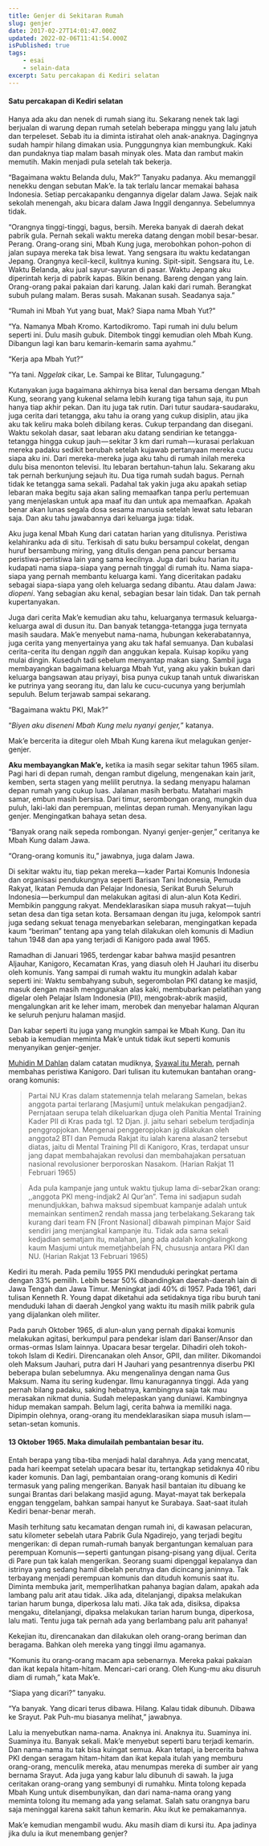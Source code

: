 ```yaml
---
title: Genjer di Sekitaran Rumah
slug: genjer
date: 2017-02-27T14:01:47.000Z
updated: 2022-02-06T11:41:54.000Z
isPublished: true
tags: 
    - esai
    - selain-data
excerpt: Satu percakapan di Kediri selatan
---
```


#### Satu percakapan di Kediri selatan

Hanya ada aku dan nenek di rumah siang itu. Sekarang nenek tak lagi berjualan di warung depan rumah setelah beberapa minggu yang lalu jatuh dan terpeleset. Sebab itu ia diminta istirahat oleh anak-anaknya. Dagingnya sudah hampir hilang dimakan usia. Punggungnya kian membungkuk. Kaki dan pundaknya tiap malam basah minyak oles. Mata dan rambut makin memutih. Makin menjadi pula setelah tak bekerja.

“Bagaimana waktu Belanda dulu, Mak?” Tanyaku padanya. Aku memanggil nenekku dengan sebutan Mak’e. Ia tak terlalu lancar memakai bahasa Indonesia. Setiap percakapanku dengannya digelar dalam Jawa. Sejak naik sekolah menengah, aku bicara dalam Jawa Inggil dengannya. Sebelumnya tidak.

“Orangnya tinggi-tinggi, bagus, bersih. Mereka banyak di daerah dekat pabrik gula. Pernah sekali waktu mereka datang dengan mobil besar-besar. Perang. Orang-orang sini, Mbah Kung juga, merobohkan pohon-pohon di jalan supaya mereka tak bisa lewat. Yang sengsara itu waktu kedatangan Jepang. Orangnya kecil-kecil, kulitnya kuning. Sipit-sipit. Sengsara itu, Le. Waktu Belanda, aku jual sayur-sayuran di pasar. Waktu Jepang aku diperintah kerja di pabrik kapas. Bikin benang. Bareng dengan yang lain. Orang-orang pakai pakaian dari karung. Jalan kaki dari rumah. Berangkat subuh pulang malam. Beras susah. Makanan susah. Seadanya saja.”

“Rumah ini Mbah Yut yang buat, Mak? Siapa nama Mbah Yut?”

“Ya. Namanya Mbah Kromo. Kartodikromo. Tapi rumah ini dulu belum seperti ini. Dulu masih gubuk. Ditembok tinggi kemudian oleh Mbah Kung. Dibangun lagi kan baru kemarin-kemarin sama ayahmu.”

“Kerja apa Mbah Yut?”

“Ya tani. *Nggelak* cikar, Le. Sampai ke Blitar, Tulungagung.”

Kutanyakan juga bagaimana akhirnya bisa kenal dan bersama dengan Mbah Kung, seorang yang kukenal selama lebih kurang tiga tahun saja, itu pun hanya tiap akhir pekan. Dan itu juga tak rutin. Dari tutur saudara-saudaraku, juga cerita dari tetangga, aku tahu ia orang yang cukup disiplin, atau jika aku tak keliru maka boleh dibilang keras. Cukup terpandang dan disegani. Waktu sekolah dasar, saat lebaran aku datang sendirian ke tetangga-tetangga hingga cukup jauh — sekitar 3 km dari rumah — kurasai perlakuan mereka padaku sedikit berubah setelah kujawab pertanyaan mereka cucu siapa aku ini. Dari mereka-mereka juga aku tahu di rumah inilah mereka dulu bisa menonton televisi. Itu lebaran bertahun-tahun lalu. Sekarang aku tak pernah berkunjung sejauh itu. Dua tiga rumah sudah bagus. Pernah tidak ke tetangga sama sekali. Padahal tak yakin juga aku apakah setiap lebaran maka begitu saja akan saling memaafkan tanpa perlu pertemuan yang menjelaskan untuk apa maaf itu dan untuk apa memaafkan. Apakah benar akan lunas segala dosa sesama manusia setelah lewat satu lebaran saja. Dan aku tahu jawabannya dari keluarga juga: tidak.

Aku juga kenal Mbah Kung dari catatan harian yang ditulisnya. Peristiwa kelahiranku ada di situ. Terkisah di satu buku bersampul cokelat, dengan huruf bersambung miring, yang ditulis dengan pena pancur bersama peristiwa-peristiwa lain yang sama kecilnya. Juga dari buku harian itu kudapati nama siapa-siapa yang pernah tinggal di rumah itu. Nama siapa-siapa yang pernah membantu keluarga kami. Yang diceritakan padaku sebagai siapa-siapa yang oleh keluarga sedang dibantu. Atau dalam Jawa: *diopeni*. Yang sebagian aku kenal, sebagian besar lain tidak. Dan tak pernah kupertanyakan.

Juga dari cerita Mak’e kemudian aku tahu, keluarganya termasuk keluarga-keluarga awal di dusun itu. Dan banyak tetangga-tetangga juga ternyata masih saudara. Mak’e menyebut nama-nama, hubungan kekerabatannya, juga cerita yang menyertainya yang aku tak hafal semuanya. Dan kubalasi cerita-cerita itu dengan *nggih* dan anggukan kepala. Kuisap kopiku yang mulai dingin. Kuseduh tadi sebelum menyantap makan siang. Sambil juga membayangkan bagaimana keluarga Mbah Yut, yang aku yakin bukan dari keluarga bangsawan atau priyayi, bisa punya cukup tanah untuk diwariskan ke putrinya yang seorang itu, dan lalu ke cucu-cucunya yang berjumlah sepuluh. Belum terjawab sampai sekarang.

“Bagaimana waktu PKI, Mak?”

“*Biyen aku diseneni Mbah Kung melu nyanyi genjer,*” katanya.

Mak’e bercerita ia ditegur oleh Mbah Kung karena ikut melagukan genjer-genjer.

**Aku membayangkan Mak’e,** ketika ia masih segar sekitar tahun 1965 silam. Pagi hari di depan rumah, dengan rambut digelung, mengenakan kain jarit, kemben, serta stagen yang melilit perutnya. Ia sedang menyapu halaman depan rumah yang cukup luas. Jalanan masih berbatu. Matahari masih samar, embun masih bersisa. Dari timur, serombongan orang, mungkin dua puluh, laki-laki dan perempuan, melintas depan rumah. Menyanyikan lagu genjer. Mengingatkan bahaya setan desa.

“Banyak orang naik sepeda rombongan. Nyanyi genjer-genjer,” ceritanya ke Mbah Kung dalam Jawa.

“Orang-orang komunis itu,” jawabnya, juga dalam Jawa.

Di sekitar waktu itu, tiap pekan mereka — kader Partai Komunis Indonesia dan organisasi pendukungnya seperti Barisan Tani Indonesia, Pemuda Rakyat, Ikatan Pemuda dan Pelajar Indonesia, Serikat Buruh Seluruh Indonesia — berkumpul dan melakukan agitasi di alun-alun Kota Kediri. Membikin panggung rakyat. Mendeklarasikan siapa musuh rakyat — tujuh setan desa dan tiga setan kota. Bersamaan dengan itu juga, kelompok santri juga sedang sekuat tenaga menyebarkan selebaran, mengingatkan kepada kaum “beriman” tentang apa yang telah dilakukan oleh komunis di Madiun tahun 1948 dan apa yang terjadi di Kanigoro pada awal 1965.

Ramadhan di Januari 1965, terdengar kabar bahwa masjid pesantren Aljauhar, Kanigoro, Kecamatan Kras, yang diasuh oleh H Jauhari itu diserbu oleh komunis. Yang sampai di rumah waktu itu mungkin adalah kabar seperti ini: Waktu sembahyang subuh, segerombolan PKI datang ke masjid, masuk dengan masih menggunakan alas kaki, membubarkan pelatihan yang digelar oleh Pelajar Islam Indonesia (PII), mengobrak-abrik masjid, mengalungkan arit ke leher imam, merobek dan menyebar halaman Alquran ke seluruh penjuru halaman masjid.

Dan kabar seperti itu juga yang mungkin sampai ke Mbah Kung. Dan itu sebab ia kemudian meminta Mak’e untuk tidak ikut seperti komunis menyanyikan genjer-genjer.

[Muhidin M Dahlan](https://medium.com/u/5d2b9e708066) dalam catatan mudiknya, [Syawal itu Merah](https://muhidindahlan.radiobuku.com/tag/syawal-merah/), pernah membahas peristiwa Kanigoro. Dari tulisan itu kutemukan bantahan orang-orang komunis:

> Partai NU Kras dalam statemennja telah melarang Samelan, bekas anggota partai terlarang [Masjumi] untuk melakukan pengadjian2. Pernjataan serupa telah dikeluarkan djuga oleh Panitia Mental Training Kader PII di Kras pada tgl. 12 Djan. jl. jaitu sehari sebelum terdjadinja penggropjokan. Mengenai penggeropjokan jg dilakukan oleh anggota2 BTI dan Pemuda Rakjat itu ialah karena alasan2 tersebut diatas, jaitu di Mental Training PII di Kanigoro, Kras, terdapat unsur jang dapat membahajakan revolusi dan membahajakan persatuan nasional revolusioner berporoskan Nasakom. (Harian Rakjat 11 Februari 1965)

> Ada pula kampanje jang untuk waktu tjukup lama di-sebar2kan orang: ,,anggota PKI meng-indjak2 Al Qur’an”. Tema ini sadjapun sudah menundjukkan, bahwa maksud sipembuat kampanje adalah untuk memainkan sentimen2 rendah massa jang terbelakang.Sekarang tak kurang dari team FN [Front Nasional] dibawah pimpinan Major Said sendiri jang menjangkal kampanje itu. Tidak ada sama sekali kedjadian sematjam itu, malahan, jang ada adalah kongkalingkong kaum Masjumi untuk memetjahbelah FN, chususnja antara PKI dan NU. (Harian Rakjat 13 Februari 1965)

Kediri itu merah. Pada pemilu 1955 PKI menduduki peringkat pertama dengan 33% pemilih. Lebih besar 50% dibandingkan daerah-daerah lain di Jawa Tengah dan Jawa Timur. Meningkat jadi 40% di 1957. Pada 1961, dari tulisan Kenneth R. Young dapat diketahui ada setidaknya tiga ribu buruh tani menduduki lahan di daerah Jengkol yang waktu itu masih milik pabrik gula yang dijalankan oleh militer.

Pada paruh Oktober 1965, di alun-alun yang pernah dipakai komunis melakukan agitasi, berkumpul para pendekar islam dari Banser/Ansor dan ormas-ormas Islam lainnya. Upacara besar tergelar. Dihadiri oleh tokoh-tokoh Islam di Kediri. Direncanakan oleh Ansor, GPII, dan militer. Dikomandoi oleh Maksum Jauhari, putra dari H Jauhari yang pesantrennya diserbu PKI beberapa bulan sebelumnya. Aku mengenalinya dengan nama Gus Maksum. Nama itu sering kudengar. Ilmu kanuragannya tinggi. Ada yang pernah bilang padaku, saking hebatnya, kambingnya saja tak mau merasakan nikmat dunia. Sudah melepaskan yang duniawi. Kambingnya hidup memakan sampah. Belum lagi, cerita bahwa ia memiliki naga. Dipimpin olehnya, orang-orang itu mendeklarasikan siapa musuh islam — setan-setan komunis.

#### **13 Oktober 1965. Maka dimulailah pembantaian besar itu.**

Entah berapa yang tiba-tiba menjadi halal darahnya. Ada yang mencatat, pada hari keempat setelah upacara besar itu, tertangkap setidaknya 40 ribu kader komunis. Dan lagi, pembantaian orang-orang komunis di Kediri termasuk yang paling mengerikan. Banyak hasil bantaian itu dibuang ke sungai Brantas dari belakang masjid agung. Mayat-mayat tak berkepala enggan tenggelam, bahkan sampai hanyut ke Surabaya. Saat-saat itulah Kediri benar-benar merah.

Masih terhitung satu kecamatan dengan rumah ini, di kawasan pelacuran, satu kilometer sebelah utara Pabrik Gula Ngadirejo, yang terjadi begitu mengerikan: di depan rumah-rumah banyak bergantungan kemaluan para perempuan Komunis — seperti gantungan pisang-pisang yang dijual. Cerita di Pare pun tak kalah mengerikan. Seorang suami dipenggal kepalanya dan istrinya yang sedang hamil dibelah perutnya dan dicincang janinnya. Tak terbayang menjadi perempuan komunis dan dituduh komunis saat itu. Diminta membuka jarit, memperlihatkan pahanya bagian dalam, apakah ada lambang palu arit atau tidak. Jika ada, ditelanjangi, dipaksa melakukan tarian harum bunga, diperkosa lalu mati. Jika tak ada, disiksa, dipaksa mengaku, ditelanjangi, dipaksa melakukan tarian harum bunga, diperkosa, lalu mati. Tentu juga tak pernah ada yang berlambang palu arit pahanya!

Kekejian itu, direncanakan dan dilakukan oleh orang-orang beriman dan beragama. Bahkan oleh mereka yang tinggi ilmu agamanya.

“Komunis itu orang-orang macam apa sebenarnya. Mereka pakai pakaian dan ikat kepala hitam-hitam. Mencari-cari orang. Oleh Kung-mu aku disuruh diam di rumah,” kata Mak’e.

“Siapa yang dicari?” tanyaku.

“Ya banyak. Yang dicari terus dibawa. Hilang. Kalau tidak dibunuh. Dibawa ke Srayut. Pak Puh-mu biasanya melihat,” jawabnya.

Lalu ia menyebutkan nama-nama. Anaknya ini. Anaknya itu. Suaminya ini. Suaminya itu. Banyak sekali. Mak’e menyebut seperti baru terjadi kemarin. Dan nama-nama itu tak bisa kuingat semua. Akan tetapi, ia bercerita bahwa PKI dengan seragam hitam-hitam dan ikat kepala itulah yang memburu orang-orang, menculik mereka, atau menumpas mereka di sumber air yang bernama Srayut. Ada juga yang kabur lalu dibunuh di sawah. Ia juga ceritakan orang-orang yang sembunyi di rumahku. Minta tolong kepada Mbah Kung untuk disembunyikan, dan dari nama-nama orang yang meminta tolong itu memang ada yang selamat. Salah satu orangnya baru saja meninggal karena sakit tahun kemarin. Aku ikut ke pemakamannya.

Mak’e kemudian mengambil wudu. Aku masih diam di kursi itu. Apa jadinya jika dulu ia ikut menembang genjer?
